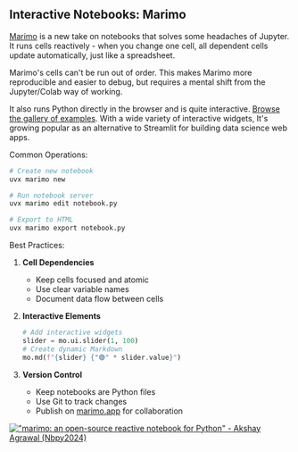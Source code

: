 <!-- source_url: https://tds.s-anand.net/#/marimo -->

## Interactive Notebooks: Marimo

[Marimo](https://marimo.app/) is a new take on notebooks that solves some headaches of Jupyter. It runs cells reactively - when you change one cell, all dependent cells update automatically, just like a spreadsheet.

Marimo's cells can't be run out of order. This makes Marimo more reproducible and easier to debug, but requires a mental shift from the Jupyter/Colab way of working.

It also runs Python directly in the browser and is quite interactive. [Browse the gallery of examples](https://marimo.io/gallery). With a wide variety of interactive widgets, It's growing popular as an alternative to Streamlit for building data science web apps.

Common Operations:

```python
# Create new notebook
uvx marimo new

# Run notebook server
uvx marimo edit notebook.py

# Export to HTML
uvx marimo export notebook.py
```

Best Practices:

1. **Cell Dependencies**
   - Keep cells focused and atomic
   - Use clear variable names
   - Document data flow between cells
2. **Interactive Elements**

   ```python
   # Add interactive widgets
   slider = mo.ui.slider(1, 100)
   # Create dynamic Markdown
   mo.md(f"{slider} {"🟢" * slider.value}")
   ```

3. **Version Control**
   - Keep notebooks are Python files
   - Use Git to track changes
   - Publish on [marimo.app](https://marimo.app/) for collaboration

[!["marimo: an open-source reactive notebook for Python" - Akshay Agrawal (Nbpy2024)](https://i.ytimg.com/vi_webp/9R2cQygaoxQ/sddefault.webp)](https://youtu.be/9R2cQygaoxQ)
